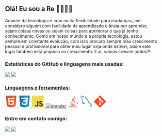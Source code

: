 ##  Olá! Eu sou a Re ✊🏾🏳️‍🌈
Amante da tecnologia e com muita flexibilidade para mudanças, me considero alguém com facilidade de aprendizado e ânsia por aprender, 
sejam coisas novas ou sejam coisas para aprimorar o que já tenho conhecimento.
Como em nosso mundo e a própria tecnologia, estou sempre em constante evolução, com isso procuro sempre meu crescimento pessoal e profissional 
para obter meu lugar seja onde estiver, assim este lugar também está propício ao crescimento. E aí, vamos crescer juntos?!

<div>

###  Estatísticas do GitHub e linguagens mais usadas:
 
  <div>
  <a href="https://github.com/rodriguesregina">
  <img height = "160em" src = "https://github-readme-stats.vercel.app/api?username=rodriguesregina&show_icons=true&theme=radical&include_all_commits=true&count_private=true" />
  <img height = "160em" src = "https://github-readme-stats.vercel.app/api/top-langs/?username=rodriguesregina&layout=compact&langs_count=16&theme=radical" />
<div>

   </div> 
 <h3 align = "left"> Linguagens e ferramentas: </h3>

<p align = "left">
  <img height = "40" src = "https://raw.githubusercontent.com/devicons/devicon/master/icons/html5/html5-original.svg">
       <img height = "40" src = "https://raw.githubusercontent.com/devicons/devicon/master/icons/css3/css3-original.svg">
       <img height = "40" src = "https://raw.githubusercontent.com/devicons/devicon/master/icons/javascript/javascript-original.svg">
 <img href = "https://angular.io" target = "_ blank"> 
 <img src = "https://avatars.githubusercontent.com/u/139426?s=200&v=4" alt = "angular" width = "40" height = "40" /> </a>
   
 <img height = "40" src = "https://raw.githubusercontent.com/devicons/devicon/master/icons/java/java-plain.svg">
  <img height = "40" src = "https://raw.githubusercontent.com/devicons/devicon/master/icons/mysql/mysql-original.svg">
    <img height = "40" src = "https://raw.githubusercontent.com/devicons/devicon/master/icons/git/git-original.svg">
  


   
    
</p>


###  Entre em contato comigo:

 <div>
  <a href = "mailto: rodrigues.re95@gmailcom"> <img src = "https://img.shields.io/badge/-Gmail-%23EA4335?style=for-the-badge&logo=gmail&logoColor=white "target =" _ blank "> </a>
   <a href="https://www.linkedin.com/in/rodriguesregina/" target="_blank"> <img src = "https://img.shields.io/badge/LinkedIn-0077B5?style=for-the-badge&logo=linkedin&logoColor=white "target =" _ blank "> </a> 
</div>

